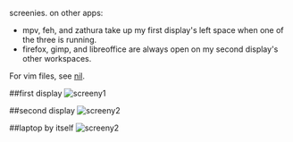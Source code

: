 screenies. on other apps:

* mpv, feh, and zathura take up my first display's left space when one of the three is running.
* firefox, gimp, and libreoffice are always open on my second display's other workspaces.

For vim files, see [nil](https://github.com/nil-/nil).

##first display
![screeny1](http://a.pomf.se/5Wg1.png)

##second display
![screeny2](http://a.pomf.se/0Uq1.png)

##laptop by itself
![screeny2](http://a.pomf.se/3Zp7.gif)
